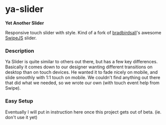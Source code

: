 # ya-slider

**Yet Another Slider**

Responsive touch slider with style. Kind of a fork of [bradbirdsall](https://github.com/bradbirdsall)'s awesome [SwipeJS](https://github.com/bradbirdsall/Swipe "Swipe") slider.

### Description

Ya Slider is quite similar to others out there, but has a few key differences. Basically it comes down to our designer wanting different transitions on desktop than on touch devices. He wanted it to fade nicely on mobile, and slide smoothly with 1:1 touch on mobile. We couldn't find anything out there that did what we needed, so we wrote our own (with touch event help from Swipe).

### Easy Setup

Eventually I will put in instruction here once this project gets out of beta. (ie. don't use it yet)
